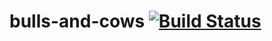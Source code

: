 # bulls-and-cows [![Build Status](https://travis-ci.org/KavoovaK/bulls-and-cows.svg?branch=master)](https://travis-ci.org/KavoovaK/bulls-and-cows)
